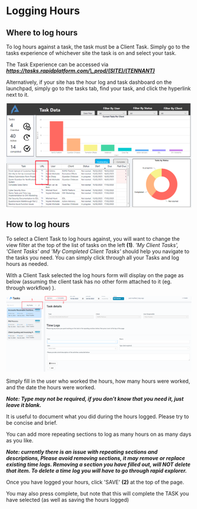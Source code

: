 # Logging Hours

## Where to log hours

To log hours against a task, the task must be a Client Task. Simply go to the tasks experience of whichever site the task is on and select your task.

The Task Experience can be accessed via  ***https://tasks.rapidplatform.com/\_prod/(SITE)/(TENNANT)***

Alternatively, if your site has the hour log and task dashboard on the launchpad, simply go to the tasks tab, find your task, and click the hyperlink next to it.

![image-1676599290079.png](./downloaded_image_1705285811099.png)

##   


## How to log hours

To select a Client Task to log hours against, you will want to change the view filter at the top of the list of tasks on the left **(1)**. *'My Client Tasks', 'Client Tasks' and 'My Completed Client Tasks'* should help you navigate to the tasks you need. You can simply click through all your Tasks and log hours as needed.

With a Client Task selected the log hours form will display on the page as below (assuming the client task has no other form attached to it (eg. through workflow) ).

![image-1676611126534.png](./downloaded_image_1705285812116.png)

Simply fill in the user who worked the hours, how many hours were worked, and the date the hours were worked.

***Note: Type may not be required, if you don't know that you need it, just leave it blank.***

It is useful to document what you did during the hours logged. Please try to be concise and brief.

You can add more repeating sections to log as many hours on as many days as you like.

***Note: currently there is an issue with repeating sections and descriptions, Please avoid removing sections, it may remove or replace existing time logs. Removing a section you have filled out, will NOT delete that item. To delete a time log you will have to go through rapid explorer.***

Once you have logged your hours, click 'SAVE' **(2)** at the top of the page.

You may also press complete, but note that this will complete the TASK you have selected (as well as saving the hours logged)